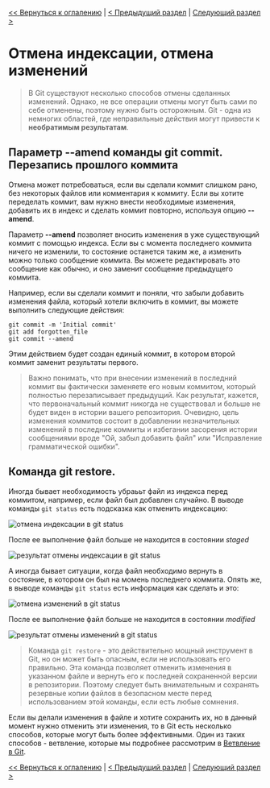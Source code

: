 [<< Вернуться к оглалению](README.md) | [< Предыдущий раздел](section06.md) | [Следующий раздел >](section08.md)

Отмена индексации, отмена изменений
===================================

>В Git существуют несколько способов отмены сделанных изменений. Однако, не все операции отмены могут быть сами по себе отменены, поэтому нужно быть осторожным. Git - одна из немногих областей, где неправильные действия могут привести к __необратимым результатам__.

Параметр --amend команды git commit. Перезапись прошлого коммита
----------------------------------------------------------------

Отмена может потребоваться, если вы сделали коммит слишком рано, без некоторых файлов или комментария к коммиту. Если вы хотите переделать коммит, вам нужно внести необходимые изменения, добавить их в индекс и сделать коммит повторно, используя опцию __--amend__.

Параметр __--amend__ позволяет вносить изменения в уже существующий коммит с помощью индекса. Если вы с момента последнего коммита ничего не изменили, то состояние останется таким же, а изменить можно только сообщение коммита. Вы можете редактировать это сообщение как обычно, и оно заменит сообщение предыдущего коммита.

Например, если вы сделали коммит и поняли, что забыли добавить изменения файла, который хотели включить в коммит, вы можете выполнить следующие действия:

```
git commit -m 'Initial commit'
git add forgotten_file
git commit --amend
```

Этим действием будет создан единый коммит, в котором второй коммит заменит результаты первого.

>Важно понимать, что при внесении изменений в последний коммит вы фактически заменяете его новым коммитом, который полностью перезаписывает предыдущий. Как результат, кажется, что первоначальный коммит никогда не существовал и больше не будет виден в истории вашего репозитория. Очевидно, цель изменения коммитов состоит в добавлении незначительных изменений в последние коммиты и избегании засорения истории сообщениями вроде "Ой, забыл добавить файл" или "Исправление грамматической ошибки".

Команда git restore.
------------------------------------

Иногда бывает необходимость убраььт файл из индекса перед коммитом, например, если файл был добавлен случайно. В выводе команды `git status` есть подсказка как отменить индексацию:

![отмена индексации в git status]()

После ее выполнение файл больше не находится в состоянии _staged_

![результат отмены индексации в git status]()

А иногда бывает ситуации, когда файл необходимо вернуть в состояние, в котором он был на момень последнего коммита. Опять же, в выводе команды `git status` есть информация как сделать и это:

![отмена изменений в git status]()

После ее выполнение файл больше не находится в состоянии _modified_

![результат отмены изменений в git status]()

>Команда `git restore` - это действительно мощный инструмент в Git, но он может быть опасным, если не использовать его правильно. Эта команда позволяет отменить изменения в указанном файле и вернуть его к последней сохраненной версии в репозитории. Поэтому следует быть внимательным и сохранять резервные копии файлов в безопасном месте перед использованием этой команды, если есть любые сомнения.

Если вы делали изменения в файле и хотите сохранить их, но в данный момент нужно отменить эти изменения, то в Git есть несколько способов, которые могут быть более эффективными. Один из таких способов - ветвление, которые мы подробнее рассмотрим в [Ветвление в Git](section09.md).

[<< Вернуться к оглалению](README.md) | [< Предыдущий раздел](section06.md) | [Следующий раздел >](section08.md)